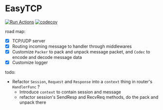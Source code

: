 # EasyTCP

[![Run Actions](https://github.com/DarthPestilane/easytcp/actions/workflows/actions.yml/badge.svg?branch=master&event=push)](https://github.com/DarthPestilane/easytcp/actions/workflows/actions.yml)
[![codecov](https://codecov.io/gh/DarthPestilane/easytcp/branch/master/graph/badge.svg?token=002KJ5IV4Z)](https://codecov.io/gh/DarthPestilane/easytcp)

road map:

- [x] TCP/UDP server
- [x] Routing incoming message to handler through middlewares
- [x] Customize `Packer` to pack and unpack message packet, and `Codec` to encode and decode message data
- [x] Customize logger

todo:

- Refactor `Session`, `Request` and `Response` into a `context` thing in router's `HandlerFunc` ?
    - Introduce `context` to contain session and message
    - refactor session's SendResp and RecvReq methods, do the pack and unpack there
